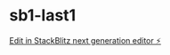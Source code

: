 # sb1-last1

[Edit in StackBlitz next generation editor ⚡️](https://stackblitz.com/~/github.com/drmas001/sb1-last1)